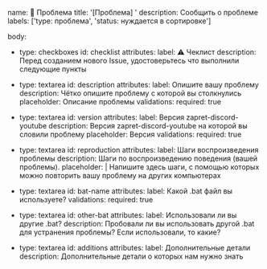 name: 🐛 Проблема
title: '[Проблема] '
description: Сообщить о проблеме
labels: ['type: проблема', 'status: нуждается в сортировке']

body:
  - type: checkboxes
    id: checklist
    attributes:
      label: ⚠️ Чеклист
      description: Перед созданием нового Issue, удостоверьтесь что выполнили следующие пункты

  - type: textarea
    id: description
    attributes:
      label: Опишите вашу проблему
      description: Чётко опишите проблему с которой вы столкнулись
      placeholder: Описание проблемы
    validations:
      required: true

  - type: textarea
    id: version
    attributes:
      label: Версия zapret-discord-youtube
      description: Версия zapret-discord-youtube на которой вы словили проблему
      placeholder: Версия
    validations:
      required: true

  - type: textarea
    id: reproduction
    attributes:
      label: Шаги воспроизведения проблемы
      description: Шаги по воспроизведению поведения (вашей проблемы).
      placeholder: |
        Напишите здесь шаги, с помощью которых можно повторить вашу проблему
        на других компьютерах

  - type: textarea
    id: bat-name
    attributes:
      label: Какой .bat файл вы используете?
    validations:
      required: true

  - type: textarea
    id: other-bat
    attributes:
      label: Использовали ли вы другие .bat?
      description: Пробовали ли вы использовать другой .bat для устранения проблемы? Если использовали, то какие?

  - type: textarea
    id: additions
    attributes:
      label: Дополнительные детали
      description: Дополнительные детали о которых нам нужно знать
